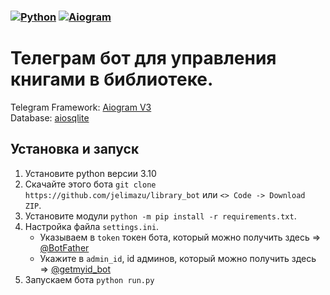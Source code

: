 ### [![Python](https://img.shields.io/badge/Python-3.10-blue)](https://www.python.org/downloads/release/python-399/)  [![Aiogram](https://img.shields.io/badge/aiogram-3.3.0-blue)](https://pypi.org/project/aiogram/)

# Телеграм бот для управления книгами в библиотеке. 

Telegram Framework: [Aiogram V3](https://github.com/aiogram)   
Database: [aiosqlite]([https://www.sqlite.org](https://github.com/omnilib/aiosqlite))

## Установка и запуск

1. Установите python версии 3.10
2. Скачайте этого бота `git clone https://github.com/jelimazu/library_bot` или `<> Code -> Download ZIP`.
3. Установите модули `python -m pip install -r requirements.txt`.
4. Настройка файла `settings.ini`.
    * Указываем в `token` токен бота, который можно получить здесь => [@BotFather](https://t.me/BOTFATHER)
    * Укажите в `admin_id`, id админов, который можно получить здесь => [@getmyid_bot](https://t.me/getmyid_bot)
5. Запускаем бота `python run.py`
